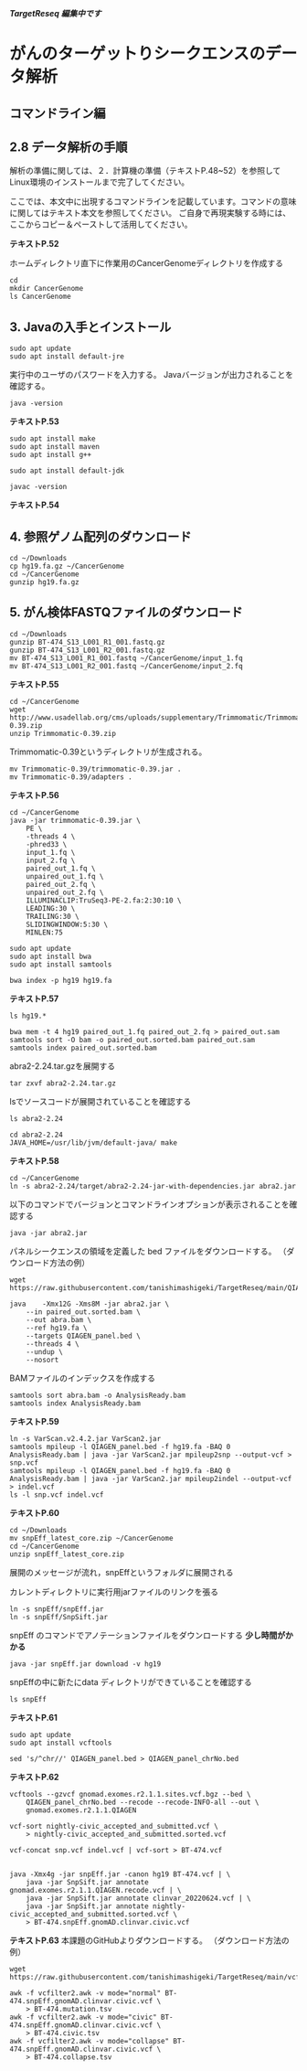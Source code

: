 ***TargetReseq 編集中です***
# がんのターゲットりシークエンスのデータ解析
## コマンドライン編
## 2.8 データ解析の手順
解析の準備に関しては、２．計算機の準備（テキストP.48~52）を参照してLinux環境のインストールまで完了してください。

ここでは、本文中に出現するコマンドラインを記載しています。コマンドの意味に関してはテキスト本文を参照してください。
ご自身で再現実験する時には、ここからコピー＆ペーストして活用してください。

**テキストP.52**

ホームディレクトリ直下に作業用のCancerGenomeディレクトリを作成する
```
cd
mkdir CancerGenome
ls CancerGenome
```
## 3. Javaの入手とインストール
```
sudo apt update
sudo apt install default-jre
```
実行中のユーザのパスワードを入力する。
Javaバージョンが出力されることを確認する。
```
java -version
```
**テキストP.53**
```
sudo apt install make
sudo apt install maven
sudo apt install g++
```
```
sudo apt install default-jdk
```
```
javac -version
```
**テキストP.54**
## 4. 参照ゲノム配列のダウンロード
```
cd ~/Downloads
cp hg19.fa.gz ~/CancerGenome 
cd ~/CancerGenome
gunzip hg19.fa.gz
```
## 5. がん検体FASTQファイルのダウンロード
```
cd ~/Downloads
gunzip BT-474_S13_L001_R1_001.fastq.gz
gunzip BT-474_S13_L001_R2_001.fastq.gz
mv BT-474_S13_L001_R1_001.fastq ~/CancerGenome/input_1.fq 
mv BT-474_S13_L001_R2_001.fastq ~/CancerGenome/input_2.fq
```
**テキストP.55**
```
cd ~/CancerGenome
wget http://www.usadellab.org/cms/uploads/supplementary/Trimmomatic/Trimmomatic-0.39.zip
unzip Trimmomatic-0.39.zip
```
Trimmomatic-0.39というディレクトリが生成される。
```
mv Trimmomatic-0.39/trimmomatic-0.39.jar .
mv Trimmomatic-0.39/adapters .
```
**テキストP.56**
```
cd ~/CancerGenome
java -jar trimmomatic-0.39.jar \
	PE \
	-threads 4 \
	-phred33 \
	input_1.fq \
	input_2.fq \
	paired_out_1.fq \
	unpaired_out_1.fq \
	paired_out_2.fq \
	unpaired_out_2.fq \
	ILLUMINACLIP:TruSeq3-PE-2.fa:2:30:10 \
	LEADING:30 \
	TRAILING:30 \
	SLIDINGWINDOW:5:30 \
	MINLEN:75

sudo apt update
sudo apt install bwa
sudo apt install samtools

bwa index -p hg19 hg19.fa
```
**テキストP.57**
```
ls hg19.*
```
```
bwa mem -t 4 hg19 paired_out_1.fq paired_out_2.fq > paired_out.sam
samtools sort -O bam -o paired_out.sorted.bam paired_out.sam
samtools index paired_out.sorted.bam
```
abra2-2.24.tar.gzを展開する
```
tar zxvf abra2-2.24.tar.gz
```
lsでソースコードが展開されていることを確認する
```
ls abra2-2.24
```
```
cd abra2-2.24
JAVA_HOME=/usr/lib/jvm/default-java/ make
```
**テキストP.58**
```
cd ~/CancerGenome
ln -s abra2-2.24/target/abra2-2.24-jar-with-dependencies.jar abra2.jar 
```
以下のコマンドでバージョンとコマンドラインオプションが表示されることを確認する
```
java -jar abra2.jar
```
パネルシークエンスの領域を定義した bed ファイルをダウンロードする。
（ダウンロード方法の例）
```
wget https://raw.githubusercontent.com/tanishimashigeki/TargetReseq/main/QIAGEN_panel.bed
```
```
java	-Xmx12G -Xms8M -jar abra2.jar \
	--in paired_out.sorted.bam \
	--out abra.bam \
	--ref hg19.fa \
	--targets QIAGEN_panel.bed \
	--threads 4 \
	--undup \
	--nosort
```
BAMファイルのインデックスを作成する
```
samtools sort abra.bam -o AnalysisReady.bam
samtools index AnalysisReady.bam
```
**テキストP.59**
```
ln -s VarScan.v2.4.2.jar VarScan2.jar
samtools mpileup -l QIAGEN_panel.bed -f hg19.fa -BAQ 0 AnalysisReady.bam | java -jar VarScan2.jar mpileup2snp --output-vcf > snp.vcf
samtools mpileup -l QIAGEN_panel.bed -f hg19.fa -BAQ 0 AnalysisReady.bam | java -jar VarScan2.jar mpileup2indel --output-vcf > indel.vcf
ls -l snp.vcf indel.vcf
```
**テキストP.60**
```
cd ~/Downloads
mv snpEff_latest_core.zip ~/CancerGenome
cd ~/CancerGenome
unzip snpEff_latest_core.zip
```
展開のメッセージが流れ，snpEffというフォルダに展開される

カレントディレクトリに実行用jarファイルのリンクを張る
```
ln -s snpEff/snpEff.jar
ln -s snpEff/SnpSift.jar
```
snpEff のコマンドでアノテーションファイルをダウンロードする
**少し時間がかかる**
```
java -jar snpEff.jar download -v hg19
```
snpEffの中に新たにdata ディレクトリができていることを確認する 
```
ls snpEff
```
**テキストP.61**
```
sudo apt update
sudo apt install vcftools

sed 's/^chr//' QIAGEN_panel.bed > QIAGEN_panel_chrNo.bed
```
**テキストP.62**
```
vcftools --gzvcf gnomad.exomes.r2.1.1.sites.vcf.bgz --bed \
	QIAGEN_panel_chrNo.bed --recode --recode-INFO-all --out \
	gnomad.exomes.r2.1.1.QIAGEN
```

```
vcf-sort nightly-civic_accepted_and_submitted.vcf \
	> nightly-civic_accepted_and_submitted.sorted.vcf
```
```
vcf-concat snp.vcf indel.vcf | vcf-sort > BT-474.vcf


java -Xmx4g -jar snpEff.jar -canon hg19 BT-474.vcf | \
	java -jar SnpSift.jar annotate gnomad.exomes.r2.1.1.QIAGEN.recode.vcf | \
	java -jar SnpSift.jar annotate clinvar_20220624.vcf | \
	java -jar SnpSift.jar annotate nightly-civic_accepted_and_submitted.sorted.vcf \
	> BT-474.snpEff.gnomAD.clinvar.civic.vcf
```

**テキストP.63**
本課題のGitHubよりダウンロードする。
（ダウンロード方法の例）
```
wget https://raw.githubusercontent.com/tanishimashigeki/TargetReseq/main/vcfilter2.awk
```
```
awk -f vcfilter2.awk -v mode="normal" BT-474.snpEff.gnomAD.clinvar.civic.vcf \
	> BT-474.mutation.tsv
awk -f vcfilter2.awk -v mode="civic" BT-474.snpEff.gnomAD.clinvar.civic.vcf \
	> BT-474.civic.tsv
awk -f vcfilter2.awk -v mode="collapse" BT-474.snpEff.gnomAD.clinvar.civic.vcf \
	> BT-474.collapse.tsv
```
